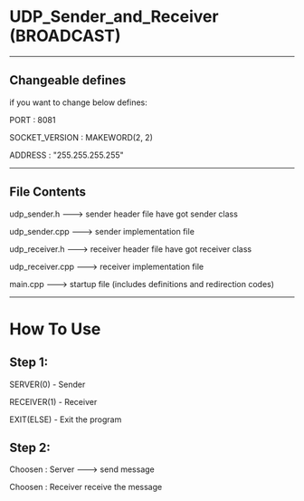 # UDP_Sender_and_Receiver (BROADCAST)
------------------------------------
## Changeable defines
if you want to change below defines:

PORT : 8081

SOCKET_VERSION : MAKEWORD(2, 2)

ADDRESS : "255.255.255.255"

------------------------------------
## File Contents
udp_sender.h      ---> sender header file have got sender class

udp_sender.cpp    ---> sender implementation file

udp_receiver.h    ---> receiver header file have got receiver class

udp_receiver.cpp  ---> receiver implementation file

main.cpp          ---> startup file (includes definitions and redirection codes)

------------------------------------

# How To Use

## Step 1:

SERVER(0) - Sender

RECEIVER(1) - Receiver

EXIT(ELSE) - Exit the program

## Step 2:

Choosen : Server ---> send message

Choosen : Receiver receive the message

